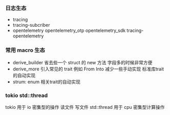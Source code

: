 ### 日志生态
- tracing
- tracing-subcriber
- opentelemetry opentelemetry_otp opentelemetry_sdk tracing-opentelemetry

### 常用 macro 生态
- derive_builder 省去些一个 struct 的 new 方法  字段多的时候非常方便
- derive_more 引入常见的 trait 例如 From Into 减少一些手动实现  标准库trait的自动实现
- strum: enum 相关trait的自动实现

### tokio  std::thread
tokio 用于 io 密集型的操作  读文件  写文件
 std::thread 用于 cpu 密集型计算操作
